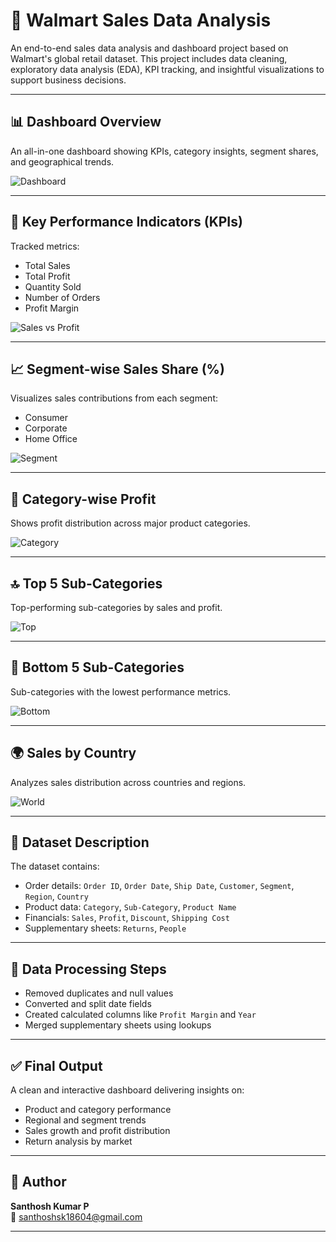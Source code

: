 # 🛒 Walmart Sales Data Analysis

An end-to-end sales data analysis and dashboard project based on Walmart's global retail dataset. This project includes data cleaning, exploratory data analysis (EDA), KPI tracking, and insightful visualizations to support business decisions.

---

## 📊 Dashboard Overview

An all-in-one dashboard showing KPIs, category insights, segment shares, and geographical trends.

![Dashboard](Dashboard.png)


---

## 🔢 Key Performance Indicators (KPIs)

Tracked metrics:
- Total Sales
- Total Profit
- Quantity Sold
- Number of Orders
- Profit Margin

![Sales vs Profit](./Sales_vs_Profit.png)

---

## 📈 Segment-wise Sales Share (%)

Visualizes sales contributions from each segment:
- Consumer
- Corporate
- Home Office

![Segment](./Segment.png)

---

## 📂 Category-wise Profit

Shows profit distribution across major product categories.

![Category](./Category.png)

---

## 🔝 Top 5 Sub-Categories

Top-performing sub-categories by sales and profit.

![Top](./Top.png)

---

## 🔻 Bottom 5 Sub-Categories

Sub-categories with the lowest performance metrics.

![Bottom](./Bottom.png)

---

## 🌍 Sales by Country

Analyzes sales distribution across countries and regions.

![World](./World.png)

---

## 📁 Dataset Description

The dataset contains:
- Order details: `Order ID`, `Order Date`, `Ship Date`, `Customer`, `Segment`, `Region`, `Country`
- Product data: `Category`, `Sub-Category`, `Product Name`
- Financials: `Sales`, `Profit`, `Discount`, `Shipping Cost`
- Supplementary sheets: `Returns`, `People`

---

## 🧹 Data Processing Steps

- Removed duplicates and null values
- Converted and split date fields
- Created calculated columns like `Profit Margin` and `Year`
- Merged supplementary sheets using lookups

---

## ✅ Final Output

A clean and interactive dashboard delivering insights on:
- Product and category performance
- Regional and segment trends
- Sales growth and profit distribution
- Return analysis by market

---

## 👤 Author

**Santhosh Kumar P**  
📧 santhoshsk18604@gmail.com  

---

